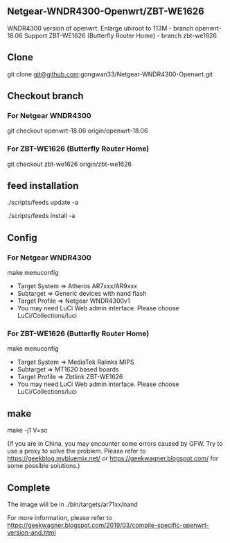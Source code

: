 ## Netgear-WNDR4300-Openwrt/ZBT-WE1626
WNDR4300 version of openwrt. Enlarge ubiroot to 113M - branch openwrt-18.06
Support ZBT-WE1626 (Butterfly Router Home) - branch zbt-we1626

## Clone 
git clone git@github.com:gongwan33/Netgear-WNDR4300-Openwrt.git

## Checkout branch
### For Netgear WNDR4300
git checkout openwrt-18.06 origin/openwrt-18.06

### For ZBT-WE1626 (Butterfly Router Home)
git checkout zbt-we1626 origin/zbt-we1626

## feed installation
./scripts/feeds update -a

./scripts/feeds install -a

## Config
### For Netgear WNDR4300
make menuconfig

* Target System => Atheros AR7xxx/AR9xxx
* Subtarget  => Generic devices with nand flash
* Target Profile => Netgear WNDR4300v1
* You may need LuCi Web admin interface. Please choose LuCi/Collections/luci

### For ZBT-WE1626 (Butterfly Router Home)
make menuconfig

* Target System => MediaTek Ralinks MIPS
* Subtarget  => MT1620 based boards
* Target Profile => Zbtlink ZBT-WE1626
* You may need LuCi Web admin interface. Please choose LuCi/Collections/luci

## make
make -j1 V=sc

(If you are in China, you may encounter some errors caused by GFW. Try to use a proxy to solve the problem. Please refer to https://geekblog.mybluemix.net/ or https://geekwagner.blogspot.com/ for some possible solutions.)

## Complete
The image will be in ./bin/targets/ar71xx/nand

For more information, please refer to https://geekwagner.blogspot.com/2019/03/compile-specific-openwrt-version-and.html
